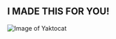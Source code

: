 ## I MADE THIS FOR YOU!

![Image of Yaktocat](https://storage.googleapis.com/the-organizer-data/project-images/55MZMGH5/thumbnail/LightHousing1.png)